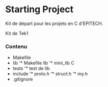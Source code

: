 # Starting Project

Kit de départ pour les projets en C d'EPITECH.  
  
Kit de Tek1

### Contenu

* Makefile
* lib
'* Makefile lib
'* mini_lib C
* tests
'* test de lib
* include
'* proto.h
'* struct.h
'* my.h
* .gitignore